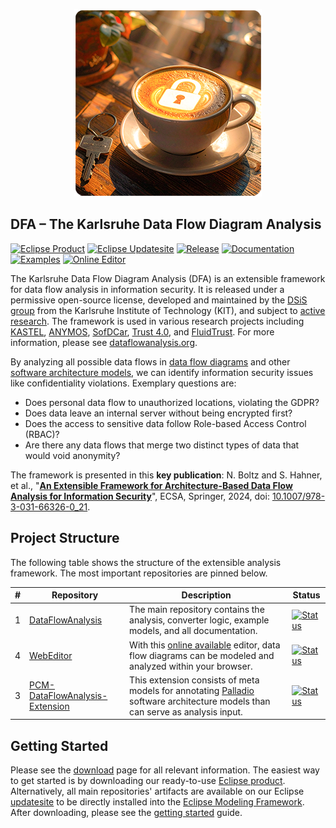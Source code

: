 <p align="center"> 
	<a href="#getting-started"><img alt="Data Flow Analysis" src="dfa-artwork.png"></a>
</p>

## DFA – The Karlsruhe Data Flow Diagram Analysis

[![Eclipse Product](https://img.shields.io/github/actions/workflow/status/DataFlowAnalysis/product/build.yml?label=Product&logo=eclipseide&style=flat-square)](https://updatesite.palladio-simulator.com/DataFlowAnalysis/product/releases/)
[![Eclipse Updatesite](https://img.shields.io/github/actions/workflow/status/DataFlowAnalysis/DataFlowAnalysis/main.yml?label=Updatesite&logo=eclipseide&style=flat-square)](https://dataflowanalysis.github.io/updatesite/)
[![Release](https://img.shields.io/github/v/release/DataFlowAnalysis/DataFlowAnalysis?style=flat-square&label=Release&logo=eclipseide)](https://dataflowanalysis.org/download/)
[![Documentation](https://img.shields.io/badge/Documentation-Online-green?style=flat-square&logo=GitBook&logoColor=white)](https://dataflowanalysis.org/wiki/)
[![Examples](https://img.shields.io/badge/Examples-24-purple?style=flat-square&logo=UML&logoColor=white)](https://dataflowanalysis.org/examples/)
[![Online Editor](https://img.shields.io/badge/Online%20Editor-Available-teal?style=flat-square&logo=github)](https://editor.dataflowanalysis.org)


The Karlsruhe Data Flow Diagram Analysis (DFA) is an extensible framework for data flow analysis in information security.
It is released under a permissive open-source license, developed and maintained by the [DSiS group](https://dsis.kastel.kit.edu/) from the Karlsruhe Institute of Technology (KIT), and subject to [active research](https://dataflowanalysis.org/publications/).
The framework is used in various research projects including [KASTEL](https://www.kastel.kit.edu/), [ANYMOS](https://www.anymos.de/), [SofDCar](https://sofdcar.de/), [Trust 4.0](https://github.com/Trust40-Project), and [FluidTrust](https://github.com/FluidTrust).
For more information, please see [dataflowanalysis.org](https://dataflowanalysis.org/).

By analyzing all possible data flows in [data flow diagrams](https://en.wikipedia.org/wiki/Data-flow_diagram) and other [software architecture models](https://www.palladio-simulator.com/), we can identify information security issues like confidentiality violations. Exemplary questions are:

* Does personal data flow to unauthorized locations, violating the GDPR?
* Does data leave an internal server without being encrypted first?
* Does the access to sensitive data follow Role-based Access Control (RBAC)?
* Are there any data flows that merge two distinct types of data that would void anonymity?

The framework is presented in this **key publication**:
N. Boltz and S. Hahner, et al., "**[An Extensible Framework for Architecture-Based Data Flow Analysis for Information Security](https://sebastianhahner.de/publications/2024/BoltzHahner2024_AnExtensibleFrameworkForArchitectureBasedDataFlowAnalysisForInformationSecurity.pdf)**",
ECSA, Springer, 2024, doi: [10.1007/978-3-031-66326-0_21](https://doi.org/10.1007/978-3-031-66326-0_21).

## Project Structure

The following table shows the structure of the extensible analysis framework. The most important repositories are pinned below.

| # | Repository | Description | Status |
| - | ---------- | ----------- | ------ |
| 1 | [DataFlowAnalysis](https://github.com/DataFlowAnalysis/DataFlowAnalysis) | The main repository contains the analysis, converter logic, example models, and all documentation. | [![Status](https://img.shields.io/github/actions/workflow/status/DataFlowAnalysis/DataFlowAnalysis/main.yml?label=&logo=github&style=flat-square)](https://github.com/DataFlowAnalysis/DataFlowAnalysis/actions) |
| 4 | [WebEditor](https://github.com/DataFlowAnalysis/WebEditor) | With this [online available](https://editor.dataflowanalysis.org) editor, data flow diagrams can be modeled and analyzed within your browser. | [![Status](https://img.shields.io/github/actions/workflow/status/DataFlowAnalysis/WebEditor/pages.yaml?label=&logo=github&style=flat-square)](https://github.com/DataFlowAnalysis/WebEditor/actions) |
| 3 | [PCM-DataFlowAnalysis-Extension](https://github.com/DataFlowAnalysis/PCM-DataFlowAnalysis-Extension) | This extension consists of meta models for annotating [Palladio](https://www.palladio-simulator.com/) software architecture models than can serve as analysis input. | [![Status](https://img.shields.io/github/actions/workflow/status/DataFlowAnalysis/PCM-DataFlowAnalysis-Extension/main.yml?label=&logo=github&style=flat-square)](https://github.com/DataFlowAnalysis/PCM-DataFlowAnalysis-Extension/actions) |

## Getting Started

Please see the [download](https://dataflowanalysis.org/download/) page for all relevant information.
The easiest way to get started is by downloading our ready-to-use [Eclipse product](https://updatesite.palladio-simulator.com/DataFlowAnalysis/product/releases/).
Alternatively, all main repositories' artifacts are available on our Eclipse [updatesite](https://dataflowanalysis.github.io/updatesite/) to be directly installed into the [Eclipse Modeling Framework](https://eclipse.dev/modeling/emf/).
After downloading, please see the [getting started](https://dataflowanalysis.org/wiki/gettingstarted.html) guide.
